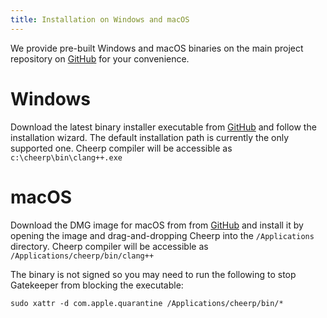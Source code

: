 ```yaml
---
title: Installation on Windows and macOS
---
```


We provide pre-built Windows and macOS binaries on the main project repository on [GitHub](https://github.com/leaningtech/cheerp-meta/releases) for your convenience.

# Windows

Download the latest binary installer executable from [GitHub](https://github.com/leaningtech/cheerp-meta/releases) and follow the installation wizard. The default installation path is currently the only supported one. Cheerp compiler will be accessible as `c:\cheerp\bin\clang++.exe`

# macOS

Download the DMG image for macOS from from [GitHub](https://github.com/leaningtech/cheerp-meta/releases) and install it by opening the image and drag-and-dropping Cheerp into the `/Applications` directory. Cheerp compiler will be accessible as `/Applications/cheerp/bin/clang++`

The binary is not signed so you may need to run the following to stop Gatekeeper from blocking the executable:

```shell
sudo xattr -d com.apple.quarantine /Applications/cheerp/bin/*
```
